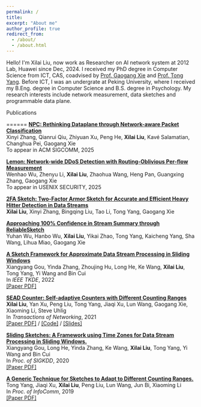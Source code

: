 ```yaml
---
permalink: /
title: 
excerpt: "About me"
author_profile: true
redirect_from: 
  - /about/
  - /about.html
---
```



Hello! I'm Xilai Liu, now work as Researcher on AI network system at 2012 Lab, Huawei since Dec, 2024. I received my PhD degree in Computer Science from ICT, CAS, coadvised by [Prof. Gaogang Xie](https://people.ucas.ac.cn/~_xie?language=en) and [Prof. Tong Yang](https://yangtonghome.github.io/). Before ICT, I was an undergrate at Peking University, where I received my B.Eng. degree in Computer Science and B.S. degree in Psychology. My research interests include network measurement, data sketches and programmable data plane.

Publications

======
[**NPC: Rethinking Dataplane through Network-aware Packet Classification**](https://liuxilai.github.io/) <br>
Xinyi Zhang, Qianrui Qiu, Zhiyuan Xu, Peng He, **Xilai Liu**, Kavé Salamatian, Changhua Pei, Gaogang Xie <br>
To appear in ACM SIGCOMM, 2025 <br>

[**Lemon: Network-wide DDoS Detection with Routing-Oblivious Per-flow Measurement**](https://liuxilai.github.io/) <br>
Wenhao Wu, Zhenyu Li, **Xilai Liu**, Zhaohua Wang, Heng Pan, Guangxing Zhang, Gaogang Xie <br>
To appear in USENIX SECURITY, 2025 <br>

[**2FA Sketch: Two-Factor Armor Sketch for Accurate and Efficient Heavy Hitter Detection in Data Streams**](https://liuxilai.github.io/) <br>
**Xilai Liu**, Xinyi Zhang, Bingqing Liu, Tao Li, Tong Yang, Gaogang Xie <br>

[**Approaching 100% Confidence in Stream Summary through ReliableSketch**](https://liuxilai.github.io/) <br>
Yuhan Wu, Hanbo Wu, **Xilai Liu**, Yikai Zhao, Tong Yang, Kaicheng Yang, Sha Wang, Lihua Miao, Gaogang Xie <br>

[**A Sketch Framework for Approximate Data Stream Processing in Sliding Windows**](https://ieeexplore.ieee.org/document/9713710/) <br>
Xiangyang Gou, Yinda Zhang, Zhoujing Hu, Long He, Ke Wang, **Xilai Liu**, Tong Yang, Yi Wang and Bin Cui <br>
In *IEEE TKDE*, 2022 <br>
[\[Paper PDF\]](https://yangtonghome.github.io/uploads/SlidingSketch_TKDE2022_final.pdf) 

[**SEAD Counter: Self-adaptive Counters with Different Counting Ranges**](https://ieeexplore.ieee.org/document/9537736) <br>
**Xilai Liu**, Yan Xu, Peng Liu,  Tong Yang, Jiaqi Xu, Lun Wang, Gaogang Xie, Xiaoming Li, Steve Uhlig <br>
In *Transactions of Networking*, 2021 <br>
[\[Paper PDF\]](https://yangtonghome.github.io/uploads/SEAD_Counter_Self-Adaptive_Counters_With_Different_Counting_Ranges.pdf)  /  [\[Code\]](https://github.com/SEADCounter/SEADCounter)  /  [\[Slides\]](https://liuxilai.github.io) <br>

[**Sliding Sketches: A Framework using Time Zones for Data Stream Processing in Sliding Windows.**](https://dl.acm.org/doi/10.1145/3394486.3403144) <br>
Xiangyang Gou, Long He, Yinda Zhang, Ke Wang, **Xilai Liu**, Tong Yang, Yi Wang and Bin Cui <br>
In *Proc. of SIGKDD*, 2020 <br>
[\[Paper PDF\]](https://yangtonghome.github.io/uploads/SlidingSketches_kdd2020.pdf) <br>

[**A Generic Technique for Sketches to Adapt to Different Counting Ranges.**](https://ieeexplore.ieee.org/abstract/document/8737531) <br>
Tong Yang, Jiaqi Xu, **Xilai Liu**, Peng Liu, Lun Wang, Jun Bi, Xiaoming Li <br>
In *Proc. of InfoComm*, 2019 <br>
[\[Paper PDF\]](https://yangtonghome.github.io/uploads/A_Generic_Technique_for_Sketches_to_Adapt_to_Different_Counting_Ranges.pdf) <br>

